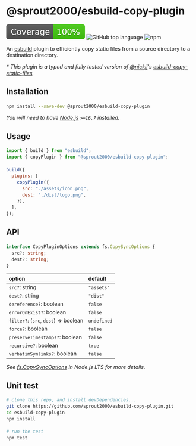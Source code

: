 # @sprout2000/esbuild-copy-plugin

![jest](./coverage/badge.svg)
![GitHub top language](https://img.shields.io/github/languages/top/sprout2000/esbuild-copy-plugin)
![npm](https://img.shields.io/npm/dt/@sprout2000/esbuild-copy-plugin)

An [esbuild](https://esbuild.github.io/) plugin to efficiently copy static files from a source directory to a destination directory.

_\* This plugin is a typed and fully tested version of [@nickjj](https://github.com/nickjj)'s [esbuild-copy-static-files](https://github.com/nickjj/esbuild-copy-static-files)._

## Installation

```sh
npm install --save-dev @sprout2000/esbuild-copy-plugin
```

_You will need to have [Node.js](https://nodejs.org/) `>=16.7` installed._

## Usage

```js
import { build } from "esbuild";
import { copyPlugin } from "@sprout2000/esbuild-copy-plugin";

build({
  plugins: [
    copyPlugin({
      src: "./assets/icon.png",
      dest: "./dist/logo.png",
    }),
  ],
});
```

## API

```typescript
interface CopyPluginOptions extends fs.CopySyncOptions {
  src?: string;
  dest?: string;
}
```

| option                                | default     |
| :------------------------------------ | :---------- |
| `src?`: string                        | `"assets"`  |
| `dest?`: string                       | `"dist"`    |
| `dereference?`: boolean               | `false`     |
| `errorOnExist?`: boolean              | `false`     |
| `filter?`: (`src`, `dest`) => boolean | `undefined` |
| `force?`: boolean                     | `false`     |
| `preserveTimestamps?`: boolean        | `false`     |
| `recursive?`: boolean                 | `true`      |
| `verbatimSymlinks?`: boolean          | `false`     |

_See [fs.CopySyncOptions](https://nodejs.org/dist/latest-v18.x/docs/api/fs.html) in Node.js LTS for more details._

## Unit test

```sh
# clone this repo, and install devDependencies...
git clone https://github.com/sprout2000/esbuild-copy-plugin.git
cd esbuild-copy-plugin
npm install

# run the test
npm test
```

